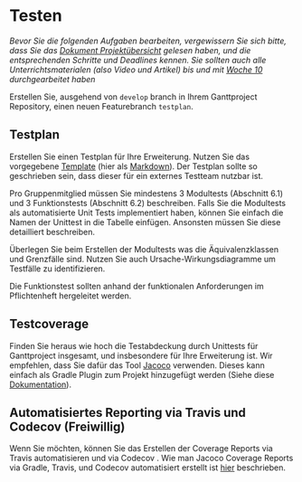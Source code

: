 # Testen 

*Bevor Sie die folgenden Aufgaben bearbeiten, vergewissern Sie sich bitte, dass Sie das [Dokument Projektübersicht](../project-summary.html) gelesen haben, und die entsprechenden Schritte und Deadlines kennen. 
Sie sollten auch alle Unterrichtsmaterialen (also Video und Artikel) bis und mit [Woche 10](../../week10/guide.html) durchgearbeitet haben*

Erstellen Sie, ausgehend von ```develop``` branch in Ihrem Ganttproject Repository, einen neuen Featurebranch ```testplan```.


## Testplan

Erstellen Sie einen Testplan für Ihre Erweiterung. Nutzen Sie das vorgegebene [Template](../templates/testplan.html) (hier als [Markdown](https://github.com/unibas-sweng/software-engineering/tree/master/docs/project/templates/testplan.md)).
Der Testplan sollte so geschrieben sein, dass dieser für ein externes Testteam nutzbar ist. 

Pro Gruppenmitglied müssen Sie mindestens 3 Modultests (Abschnitt 6.1) und 3 Funktionstests (Abschnitt 6.2) beschreiben. Falls Sie die Modultests als automatisierte Unit Tests implementiert haben, können Sie einfach die Namen der Unittest in die Tabelle einfügen. Ansonsten müssen Sie diese detailliert beschreiben.

Überlegen Sie beim Erstellen der Modultests was die Äquivalenzklassen und Grenzfälle sind. Nutzen Sie auch Ursache-Wirkungsdiagramme um Testfälle zu identifizieren.

Die Funktionstest sollten anhand der funktionalen Anforderungen im Pflichtenheft hergeleitet werden. 




## Testcoverage 

Finden Sie heraus wie hoch die Testabdeckung durch Unittests für Ganttproject insgesamt, und insbesondere für Ihre Erweiterung ist. Wir empfehlen, dass Sie dafür das Tool [Jacoco](https://www.jacoco.org/jacoco/) verwenden. Dieses kann einfach als Gradle Plugin zum Projekt hinzugefügt werden (Siehe diese [Dokumentation](https://docs.gradle.org/current/userguide/jacoco_plugin.html])).

## Automatisiertes Reporting via Travis und Codecov (Freiwillig)
Wenn Sie möchten, können Sie das Erstellen der Coverage Reports via Travis automatisieren und via Codecov . Wie man Jacoco Coverage Reports via Gradle, Travis, und Codecov automatisiert erstellt ist [hier](https://vorba.ch/2015/java-gradle-travis-jacoco-codecov.html) beschrieben.

